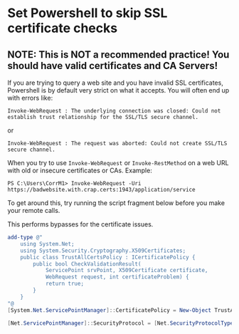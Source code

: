 # Set Powershell to skip SSL certificate checks

## NOTE: This is NOT a recommended practice! You should have valid certificates and CA Servers!

If you are trying to query a web site and you have invalid SSL certificates, Powershell is by default very strict on what it accepts. You will often end up with errors like:

```
Invoke-WebRequest : The underlying connection was closed: Could not establish trust relationship for the SSL/TLS secure channel.
```
or
```
Invoke-WebRequest : The request was aborted: Could not create SSL/TLS secure channel.
```

When you try to use `Invoke-WebRequest` or `Invoke-RestMethod` on a web URL with old or insecure certificates or CAs.
Example:
```
PS C:\Users\CorrM1> Invoke-WebRequest -Uri https://badwebsite.with.crap.certs:1943/application/service
```

To get around this, try running the script fragment below before you make your remote calls. 

This performs bypasses for the certificate issues.

``` powershell
add-type @"
    using System.Net;
    using System.Security.Cryptography.X509Certificates;
    public class TrustAllCertsPolicy : ICertificatePolicy {
        public bool CheckValidationResult(
            ServicePoint srvPoint, X509Certificate certificate,
            WebRequest request, int certificateProblem) {
            return true;
        }
    }
"@
[System.Net.ServicePointManager]::CertificatePolicy = New-Object TrustAllCertsPolicy

[Net.ServicePointManager]::SecurityProtocol = [Net.SecurityProtocolType]::Ssl3, [Net.SecurityProtocolType]::Tls, [Net.SecurityProtocolType]::Tls11, [Net.SecurityProtocolType]::Tls12
```
